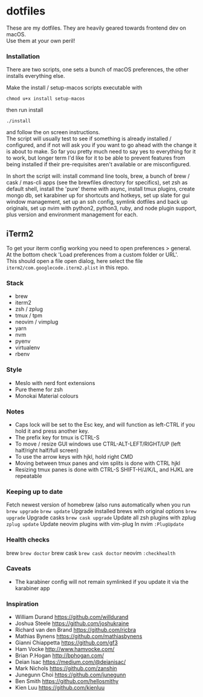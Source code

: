 # dotfiles

These are my dotfiles. They are heavily geared towards frontend dev on macOS.  
Use them at your own peril!

### Installation

There are two scripts, one sets a bunch of macOS preferences, the other installs everything else.

Make the install / setup-macos scripts executable with
```
chmod u+x install setup-macos
```
then run install
```
./install
```
and follow the on screen instructions.  
The script will usually test to see if something is already installed / configured, and if not will ask you if you want to go ahead with the change it is about to make. So far you pretty much need to say yes to everything for it to work, but longer term I'd like for it to be able to prevent features from being installed if their pre-requisites aren't available or are misconfigured.

In short the script will: install command line tools, brew, a bunch of brew / cask / mas-cli apps (see the brewfiles directory for specifics), set zsh as default shell, install the 'pure' theme with async, install tmux plugins, create mongo db, set karabiner up for shortcuts and hotkeys, set up slate for gui window management, set up an ssh config, symlink dotfiles and back up originals, set up nvim with python2, python3, ruby, and node plugin support, plus version and environment management for each. 

## iTerm2

To get your iterm config working you need to open preferences > general.  
At the bottom check 'Load preferences from a custom folder or URL'.  
This should open a file open dialog, here select the file
`iterm2/com.googlecode.iterm2.plist` in this repo.

### Stack

- brew
- iterm2
- zsh / zplug
- tmux / tpm
- neovim / vimplug
- yarn
- nvm
- pyenv
- virtualenv
- rbenv

### Style

- Meslo with nerd font extensions
- Pure theme for zsh
- Monokai Material colours

### Notes

- Caps lock will be set to the Esc key, and will function as left-CTRL if you hold it and press another key.
- The prefix key for tmux is CTRL-S
- To move / resize GUI windows use CTRL-ALT-LEFT/RIGHT/UP (left half/right half/full screen)
- To use the arrow keys with hjkl, hold right CMD
- Moving between tmux panes and vim splits is done with CTRL hjkl
- Resizing tmux panes is done with CTRL-S SHIFT-H/J/K/L, and HJKL are repeatable

### Keeping up to date

Fetch newest version of homebrew (also runs automatically when you run `brew upgrade`
`brew update`
Upgrade installed brews with original options
`brew upgrade`
Upgrade casks
`brew cask upgrade`
Update all zsh plugins with zplug
`zplug update`
Update neovim plugins with vim-plug
In nvim `:PlugUpdate`

### Health checks

brew
`brew doctor`
brew cask
`brew cask doctor`
neovim
`:checkhealth`

### Caveats

- The karabiner config will not remain symlinked if you update it via the karabiner app

### Inspiration

- William Durand https://github.com/willdurand
- Joshua Steele https://github.com/joshukraine
- Richard van den Brand https://github.com/ricbra
- Mathias Bynens https://github.com/mathiasbynens
- Gianni Chiappetta https://github.com/gf3
- Ham Vocke http://www.hamvocke.com/
- Brian P.Hogan http://bphogan.com/
- Deian Isac https://medium.com/@deianisac/
- Mark Nichols https://github.com/zanshin
- Junegunn Choi https://github.com/junegunn
- Ben Smith https://github.com/hellosmithy
- Kien Luu https://github.com/kienluu
